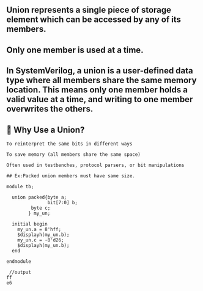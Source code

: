 ## Union represents a single piece of storage element which can be accessed by any of its members.
## Only one member is used at a time.

## In SystemVerilog, a union is a user-defined data type where all members share the same memory location. This means only one member holds a valid value at a time, and writing to one member overwrites the others.

## 🔹 Why Use a Union?
```
To reinterpret the same bits in different ways

To save memory (all members share the same space)

Often used in testbenches, protocol parsers, or bit manipulations

## Ex:Packed union members must have same size.

```
```
module tb;
  
  union packed{byte a;
               bit[7:0] b;
         byte c;
        } my_un;
  
  initial begin
    my_un.a = 8'hff;
    $displayh(my_un.b);
    my_un.c = -8'd26;
    $displayh(my_un.b);
  end
  
endmodule

 //output
ff
e6
```
